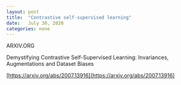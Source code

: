 ```yaml
---
layout: post
title:  "Contrastive self-supervised learning"
date:   July 30, 2020
categories: none
---
```




ARXIV.ORG

Demystifying Contrastive Self-Supervised Learning: Invariances, Augmentations and Dataset Biases





[https://arxiv.org/abs/2007.13916](https://arxiv.org/abs/2007.13916)



 

